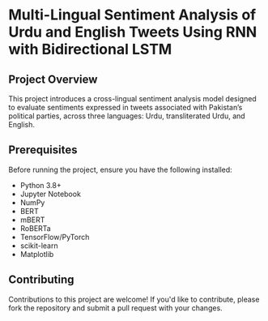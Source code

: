 # Multi-Lingual Sentiment Analysis of Urdu and English Tweets Using RNN with Bidirectional LSTM

## Project Overview

This project introduces a cross-lingual sentiment analysis model designed to evaluate sentiments expressed in tweets associated with Pakistan’s political parties, across three languages: Urdu, transliterated Urdu, and English.

## Prerequisites

Before running the project, ensure you have the following installed:

- Python 3.8+
- Jupyter Notebook
- NumPy
- BERT
- mBERT
- RoBERTa
- TensorFlow/PyTorch
- scikit-learn
- Matplotlib

## Contributing

Contributions to this project are welcome! If you'd like to contribute, please fork the repository and submit a pull request with your changes.
